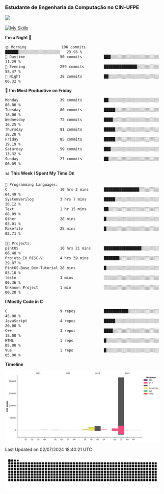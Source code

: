 
### Estudante de Engenharia da Computação no CIN-UFPE
<div>
      <!--<img width=400 src="https://github-readme-stats.vercel.app/api?username=Zed201&show_icons=true&theme=tokyonight" /-->
      <img width=400 src='https://leetcode.card.workers.dev/Zed201?theme=nord&font=baloo&extension=null' />
</div>


[![My Skills](https://skillicons.dev/icons?i=c,cpp,py,java,neovim&theme=dark)](https://skillicons.dev)

<!--START_SECTION:waka-->
**I'm a Night 🦉** 

```text
🌞 Morning                106 commits         ██████░░░░░░░░░░░░░░░░░░░   23.93 % 
🌆 Daytime                50 commits          ███░░░░░░░░░░░░░░░░░░░░░░   11.29 % 
🌃 Evening                259 commits         ███████████████░░░░░░░░░░   58.47 % 
🌙 Night                  28 commits          ██░░░░░░░░░░░░░░░░░░░░░░░   06.32 % 
```
📅 **I'm Most Productive on Friday** 

```text
Monday                   39 commits          ██░░░░░░░░░░░░░░░░░░░░░░░   08.80 % 
Tuesday                  80 commits          █████░░░░░░░░░░░░░░░░░░░░   18.06 % 
Wednesday                72 commits          ████░░░░░░░░░░░░░░░░░░░░░   16.25 % 
Thursday                 81 commits          █████░░░░░░░░░░░░░░░░░░░░   18.28 % 
Friday                   85 commits          █████░░░░░░░░░░░░░░░░░░░░   19.19 % 
Saturday                 59 commits          ███░░░░░░░░░░░░░░░░░░░░░░   13.32 % 
Sunday                   27 commits          ██░░░░░░░░░░░░░░░░░░░░░░░   06.09 % 
```


📊 **This Week I Spent My Time On** 

```text
💬 Programming Languages: 
C                        10 hrs 2 mins       ████████████████░░░░░░░░░   64.49 % 
SystemVerilog            3 hrs 7 mins        █████░░░░░░░░░░░░░░░░░░░░   20.12 % 
Text                     1 hr 15 mins        ██░░░░░░░░░░░░░░░░░░░░░░░   08.09 % 
Other                    28 mins             █░░░░░░░░░░░░░░░░░░░░░░░░   03.01 % 
Makefile                 25 mins             █░░░░░░░░░░░░░░░░░░░░░░░░   02.71 % 

🐱‍💻 Projects: 
pintOS                   10 hrs 21 mins      █████████████████░░░░░░░░   66.48 % 
Projeto_IH_RISC-V        4 hrs 39 mins       ███████░░░░░░░░░░░░░░░░░░   29.87 % 
PintOS-Base_Dev-Tutorial 28 mins             █░░░░░░░░░░░░░░░░░░░░░░░░   03.10 % 
teste                    3 mins              ░░░░░░░░░░░░░░░░░░░░░░░░░   00.36 % 
Unknown Project          1 min               ░░░░░░░░░░░░░░░░░░░░░░░░░   00.20 % 
```

**I Mostly Code in C** 

```text
C                        9 repos             ███████████░░░░░░░░░░░░░░   45.00 % 
JavaScript               4 repos             █████░░░░░░░░░░░░░░░░░░░░   20.00 % 
C++                      3 repos             ████░░░░░░░░░░░░░░░░░░░░░   15.00 % 
HTML                     1 repo              █░░░░░░░░░░░░░░░░░░░░░░░░   05.00 % 
Vue                      1 repo              █░░░░░░░░░░░░░░░░░░░░░░░░   05.00 % 
```



**Timeline**

![Lines of Code chart](https://raw.githubusercontent.com/Zed201/Zed201/master/assets/bar_graph.png)


 Last Updated on 02/07/2024 18:40:21 UTC
<!--END_SECTION:waka-->

<picture>
  <source media="(prefers-color-scheme: dark)" srcset="https://github.com/Zed201/Zed201/blob/output/github-contribution-grid-snake-dark.svg" />
  <img alt="github-snake" src="https://github.com/Zed201/Zed201/blob/output/github-contribution-grid-snake-dark.svg" />
</picture>
